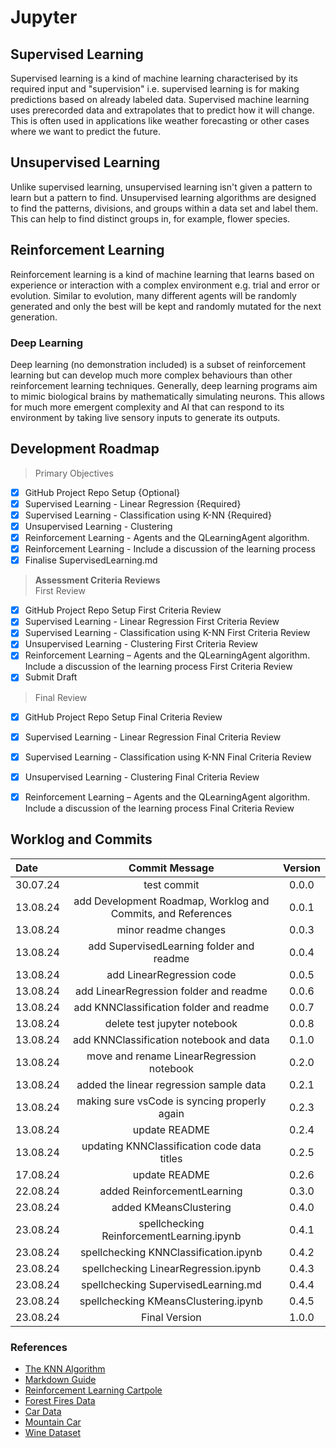 # Jupyter

## Supervised Learning

Supervised learning is a kind of machine learning characterised by its required input and "supervision" i.e. supervised learning is for making predictions based on already labeled data. Supervised machine learning uses prerecorded data and extrapolates that to predict how it will change. This is often used in applications like weather forecasting or other cases where we want to predict the future.

## Unsupervised Learning

Unlike supervised learning, unsupervised learning isn't given a pattern to learn but a pattern to find. Unsupervised learning algorithms are designed to find the patterns, divisions, and groups within a data set and label them. This can help to find distinct groups in, for example, flower species.

## Reinforcement Learning

Reinforcement learning is a kind of machine learning that learns based on experience or interaction with a complex environment e.g. trial and error or evolution. Similar to evolution, many different agents will be randomly generated and only the best will be kept and randomly mutated for the next generation.

### Deep Learning

Deep learning (no demonstration included) is a subset of reinforcement learning but can develop much more complex behaviours than other reinforcement learning techniques. Generally, deep learning programs aim to mimic biological brains by mathematically simulating neurons. This allows for much more emergent complexity and AI that can respond to its environment by taking live sensory inputs to generate its outputs.

## Development Roadmap

> Primary Objectives

- [x] GitHub Project Repo Setup {Optional}
- [x] Supervised Learning - Linear Regression {Required}
- [x] Supervised Learning - Classification using K-NN {Required}
- [x] Unsupervised Learning - Clustering
- [x] Reinforcement Learning - Agents and the QLearningAgent algorithm. 
- [x] Reinforcement Learning - Include a discussion of the learning process
- [x] Finalise SupervisedLearning.md

> **Assessment Criteria Reviews**  
> First Review

- [x] GitHub Project Repo Setup First Criteria Review
- [x] Supervised Learning - Linear Regression First Criteria Review
- [x] Supervised Learning - Classification using K-NN First Criteria Review
- [x] Unsupervised Learning - Clustering First Criteria Review
- [x] Reinforcement Learning – Agents and the QLearningAgent algorithm. Include a 
discussion of the learning process First Criteria Review
- [x] Submit Draft

> Final Review

- [x] GitHub Project Repo Setup Final Criteria Review
- [x] Supervised Learning - Linear Regression Final Criteria Review
- [x] Supervised Learning - Classification using K-NN Final Criteria Review
- [x] Unsupervised Learning - Clustering Final Criteria Review
- [x] Reinforcement Learning – Agents and the QLearningAgent algorithm. Include a 
discussion of the learning process Final Criteria Review


## Worklog and Commits

Date | Commit Message | Version
:-----|:----------------:|:--------:
30.07.24 | test commit | 0.0.0
13.08.24 | add Development Roadmap, Worklog and Commits, and References | 0.0.1
13.08.24 | minor readme changes | 0.0.3
13.08.24 | add SupervisedLearning folder and readme | 0.0.4
13.08.24 | add LinearRegression code | 0.0.5
13.08.24 | add LinearRegression folder and readme | 0.0.6
13.08.24 | add KNNClassification folder and readme | 0.0.7
13.08.24 | delete test jupyter notebook | 0.0.8
13.08.24 | add KNNClassification notebook and data | 0.1.0
13.08.24 | move and rename LinearRegression notebook | 0.2.0
13.08.24 | added the linear regression sample data | 0.2.1
13.08.24 | making sure vsCode is syncing properly again | 0.2.3
13.08.24 | update README | 0.2.4
13.08.24 | updating KNNClassification code data titles | 0.2.5
17.08.24 | update README | 0.2.6
22.08.24 | added ReinforcementLearning | 0.3.0
23.08.24 | added KMeansClustering | 0.4.0
23.08.24 | spellchecking ReinforcementLearning.ipynb | 0.4.1
23.08.24 | spellchecking KNNClassification.ipynb | 0.4.2
23.08.24 | spellchecking LinearRegression.ipynb | 0.4.3
23.08.24 | spellchecking SupervisedLearning.md | 0.4.4
23.08.24 | spellchecking KMeansClustering.ipynb | 0.4.5
23.08.24 | Final Version | 1.0.0


### References

- [The KNN Algorithm](https://www.ibm.com/topics/knn)
- [Markdown Guide](https://www.markdownguide.org/basic-syntax)
- [Reinforcement Learning Cartpole](https://www.anyscale.com/blog/an-introduction-to-reinforcement-learning-with-openai-gym-rllib-and-google)
- [Forest Fires Data](https://archive.ics.uci.edu/dataset/162/forest+fires)
- [Car Data](https://archive.ics.uci.edu/dataset/19/car+evaluation)
- [Mountain Car](https://gymnasium.farama.org/environments/classic_control/mountain_car/)
- [Wine Dataset](https://scikit-learn.org/stable/modules/generated/sklearn.datasets.load_wine.html#sklearn.datasets.load_wine)
